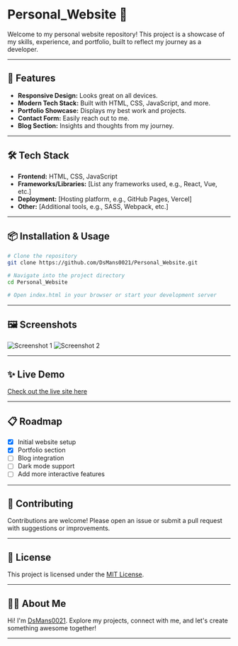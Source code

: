 # Personal_Website 🚀

Welcome to my personal website repository! This project is a showcase of my skills, experience, and portfolio, built to reflect my journey as a developer.

---

## 🌟 Features

- **Responsive Design:** Looks great on all devices.
- **Modern Tech Stack:** Built with HTML, CSS, JavaScript, and more.
- **Portfolio Showcase:** Displays my best work and projects.
- **Contact Form:** Easily reach out to me.
- **Blog Section:** Insights and thoughts from my journey.

---

## 🛠️ Tech Stack

- **Frontend:** HTML, CSS, JavaScript
- **Frameworks/Libraries:** [List any frameworks used, e.g., React, Vue, etc.]
- **Deployment:** [Hosting platform, e.g., GitHub Pages, Vercel]
- **Other:** [Additional tools, e.g., SASS, Webpack, etc.]

---

## 📦 Installation & Usage

```bash
# Clone the repository
git clone https://github.com/DsMans0021/Personal_Website.git

# Navigate into the project directory
cd Personal_Website

# Open index.html in your browser or start your development server
```

---

## 🖼️ Screenshots

![Screenshot 1](path/to/screenshot1.png)
![Screenshot 2](path/to/screenshot2.png)

---

## ✨ Live Demo

[Check out the live site here](https://DsMans0021.github.io/Personal_Website) <!-- Update as needed -->

---

## 📋 Roadmap

- [x] Initial website setup
- [x] Portfolio section
- [ ] Blog integration
- [ ] Dark mode support
- [ ] Add more interactive features

---

## 🤝 Contributing

Contributions are welcome! Please open an issue or submit a pull request with suggestions or improvements.

---

## 📄 License

This project is licensed under the [MIT License](LICENSE).

---

## 🙋‍♂️ About Me

Hi! I'm [DsMans0021](https://github.com/DsMans0021). Explore my projects, connect with me, and let's create something awesome together!

---
